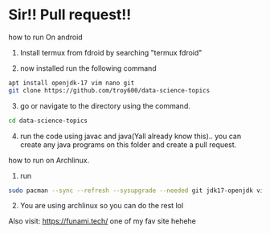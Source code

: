 # Sir!! Pull request!!


how to run On android

1. Install termux from fdroid by searching "termux fdroid"

2. now installed run the following command
```sh
apt install openjdk-17 vim nano git
git clone https://github.com/troy600/data-science-topics
```
3. go or navigate to the directory using the command.
```sh
cd data-science-topics
```
4. run the code using javac and java(Yall already know this).. you can create any java programs on this folder and create a pull request.

how to run on Archlinux.
1. run
```sh
sudo pacman --sync --refresh --sysupgrade --needed git jdk17-openjdk vim  # (-Syu --needed for short) you can use 8/18/13 if you want 
```
2. You are using archlinux so you can do the rest lol


Also visit: https://funami.tech/ one of my fav site hehehe
